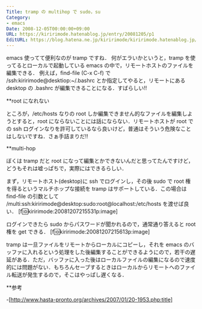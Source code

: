 ```yaml
---
Title: tramp の multihop で sudo，su
Category:
- emacs
Date: 2008-12-05T00:00:00+09:00
URL: https://kiririmode.hatenablog.jp/entry/20081205/p1
EditURL: https://blog.hatena.ne.jp/kiririmode/kiririmode.hatenablog.jp/atom/entry/8454420450078213804
---
```



emacs 使ってて便利なのが tramp ですね．
何がエラいかというと，tramp を使ってるとローカルで起動している emacs の中で，リモートホストのファイルを編集できる．
例えば，find-file (C-x C-f) で /ssh:kiririmode@desktiop:~/.bashrc とか指定してやると，リモートにある desktop の .bashrc が編集できることになる．すばらしい!!

**root になれない

ところが，/etc/hosts なりの root しか編集できません的なファイルを編集しようとすると，root にならないことには話にならない．リモートホストが root での ssh ログインなりを許可しているなら良いけど，普通はそういう危険なことはしないですね．さぁ手詰まりだ!!

**multi-hop

ぼくは tramp だと root になって編集とかできないんだと思ってたんですけど，どうもそれは嘘っぱちで，実際にはできるらしい．

まず，リモートホスト(desktop)に ssh でログインし，その後 sudo で root 権を得るというマルチホップな接続を tramp はサポートしている．この場合は find-file の引数として /multi:ssh:kiririmode@desktop:sudo:root@localhost:/etc/hosts を渡せば良い．
[f:id:kiririmode:20081207215531p:image]

ログインできたら sudo からパスワードが聞かれるので，通常通り答えると root 権を get できる．
[f:id:kiririmode:20081207215613p:image]

tramp は一旦ファイルをリモートからローカルにコピーし，それを emacs のバッファに入れるという処理をした後編集することができるようにので，若干の遅延がある．ただ，バッファに入った後はローカルファイルの編集になるので速度的には問題がない．もちろんセーブするときはローカルからリモートへのファイル転送が発生するので，そこはやっぱし遅くなる．

**参考

-[http://www.hasta-pronto.org/archives/2007/01/20-1953.php:title]
